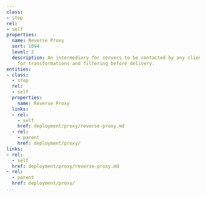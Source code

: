 ```yaml
---
class:
- stop
rel:
- self
properties:
  name: Reverse Proxy
  sort: 1094
  level: 2
  description: An intermediary for servers to be contacted by any client, allowing
    for transformations and filtering before delivery.
entities:
- class:
  - stop
  rel:
  - self
  properties:
    name: Reverse Proxy
  links:
  - rel:
    - self
    href: deployment/proxy/reverse-proxy.md
  - rel:
    - parent
    href: deployment/proxy/
links:
- rel:
  - self
  href: deployment/proxy/reverse-proxy.md
- rel:
  - parent
  href: deployment/proxy/
...
```

